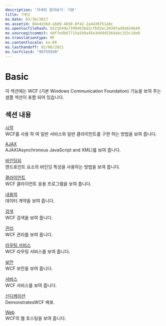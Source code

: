 ```yaml
---
description: '자세히 알아보기: 기본'
title: 기본2
ms.date: 03/30/2017
ms.assetid: 04e4d3bd-ab89-4b50-8f42-2a4430751a9c
ms.openlocfilehash: b521649e7399463bd2cfbd2ec28397ad9a024b49
ms.sourcegitcommit: ddf7edb67715a5b9a45e3dd44536dabc153c1de0
ms.translationtype: MT
ms.contentlocale: ko-KR
ms.lasthandoff: 02/06/2021
ms.locfileid: "99755930"
---
```

# <a name="basic"></a>Basic

이 섹션에는 WCF (기본 Windows Communication Foundation) 기능을 보여 주는 샘플 섹션이 포함 되어 있습니다.  
  
## <a name="in-this-section"></a>섹션 내용  

 [시작](getting-started-sample.md)  
 WCF를 사용 하 여 일반 서비스와 일반 클라이언트를 구현 하는 방법을 보여 줍니다.  
  
 [AJAX](ajax.md)  
 AJAX(Asynchronous JavaScript and XML)를 보여 줍니다.  
  
 [바인딩되](binding.md)  
 엔드포인트 요소의 바인딩 특성을 사용하는 방법을 보여 줍니다.  
  
 [클라이언트](client.md)  
 WCF 클라이언트 응용 프로그램을 보여 줍니다.  
  
 [내용의](contract.md)  
 데이터 계약을 보여 줍니다.  
  
 [검색](discovery-samples.md)  
 WCF 검색을 보여 줍니다.  
  
 [관리](management.md)  
 WCF 관리를 보여 줍니다.  
  
 [라우팅 서비스](routing-services.md)  
 WCF 라우팅 서비스를 보여 줍니다.  
  
 [보안](security-in-wcf.md)  
 WCF 보안을 보여 줍니다.  
  
 [서비스](services.md)  
 WCF 서비스를 보여 줍니다.  
  
 [신디케이션](syndication.md)  
 DemonstratesWCF 배포.  
  
 [Web](web.md)  
 WCF의 웹 호스팅을 보여 줍니다.
